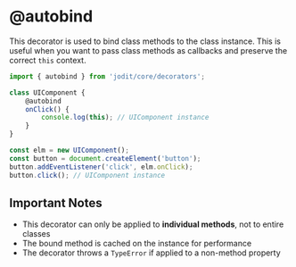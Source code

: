 # @autobind

This decorator is used to bind class methods to the class instance. This is useful when you want to pass class methods as callbacks and preserve the correct `this` context.

```typescript
import { autobind } from 'jodit/core/decorators';

class UIComponent {
	@autobind
	onClick() {
		console.log(this); // UIComponent instance
	}
}

const elm = new UIComponent();
const button = document.createElement('button');
button.addEventListener('click', elm.onClick);
button.click(); // UIComponent instance
```

## Important Notes

- This decorator can only be applied to **individual methods**, not to entire classes
- The bound method is cached on the instance for performance
- The decorator throws a `TypeError` if applied to a non-method property
